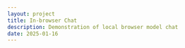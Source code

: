 ```yaml
---
layout: project
title: In-browser Chat
description: Demonstration of local browser model chat
date: 2025-01-16
---
```


<script type="module">
import { pipeline } from "https://cdn.jsdelivr.net/npm/@huggingface/transformers@3.0.0";

// Create a text generation pipeline
const generator = await pipeline(
  "text-generation",
  "onnx-community/Qwen2.5-0.5B-Instruct",
  { dtype: "q4", device: "webgpu" },
);

// Define the list of messages
const messages = [
  { role: "system", content: "You are a helpful assistant." },
  { role: "user", content: "Tell me a funny joke." },
];

// Generate a response
const output = await generator(messages, { max_new_tokens: 128 });
console.log(output[0].generated_text.at(-1).content);
</script>

